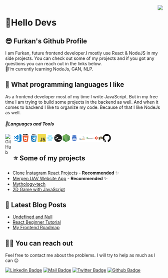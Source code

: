 <img align='right' src="https://github-readme-stats.vercel.app/api?username=FurkanPortakal&show_icons=true&theme=dracula">

# 🚀Hello Devs

## 😎 Furkan's Github Profile
I am Furkan, future frontend developer.I mostly use React & NodeJS in my side projects.
You can check out some of my projects and if you got any questions you can reach out in the links below.  
🌱I’m currently learning NodeJs, GAN, NLP.

## 📌 What programming languages I like

As a frontend developer most of my time I write JavaScript. But in my free time I am trying to build some projects in the backend as well. And when it comes to backend I like to organize my code. Because of that I like NodeJs as well.  
  
<h5>📌Languages and Tools</h5>
<img align="left" alt="GitHub" width="26px" src="https://camo.githubusercontent.com/1734137a535b70cd7e4c939eb87d1b5fbbf1e55b/68747470733a2f2f75706c6f61642e77696b696d656469612e6f72672f77696b6970656469612f636f6d6d6f6e732f392f39662f56696d6c6f676f2e737667" />
<img align="left" alt="Visual Studio Code" width="26px" src="https://raw.githubusercontent.com/github/explore/80688e429a7d4ef2fca1e82350fe8e3517d3494d/topics/visual-studio-code/visual-studio-code.png" />
<img align="left" alt="HTML5" width="26px" src="https://raw.githubusercontent.com/github/explore/80688e429a7d4ef2fca1e82350fe8e3517d3494d/topics/html/html.png" />
<img align="left" alt="CSS3" width="26px" src="https://raw.githubusercontent.com/github/explore/80688e429a7d4ef2fca1e82350fe8e3517d3494d/topics/css/css.png" />
<img align="left" alt="JavaScript" width="26px" src="https://raw.githubusercontent.com/github/explore/80688e429a7d4ef2fca1e82350fe8e3517d3494d/topics/javascript/javascript.png" />
<img align="left" alt="React" width="26px" src="https://raw.githubusercontent.com/github/explore/80688e429a7d4ef2fca1e82350fe8e3517d3494d/topics/react/react.png" />
<img align="left" alt="Terminal" width="26px" src="https://raw.githubusercontent.com/github/explore/80688e429a7d4ef2fca1e82350fe8e3517d3494d/topics/terminal/terminal.png" />
<img align="left" alt="Node.js" width="26px" src="https://raw.githubusercontent.com/github/explore/80688e429a7d4ef2fca1e82350fe8e3517d3494d/topics/nodejs/nodejs.png" />
<img align="left" alt="SQL" width="26px" src="https://raw.githubusercontent.com/github/explore/80688e429a7d4ef2fca1e82350fe8e3517d3494d/topics/sql/sql.png" />
<img align="left" alt="MySQL" width="26px" src="https://raw.githubusercontent.com/github/explore/80688e429a7d4ef2fca1e82350fe8e3517d3494d/topics/mysql/mysql.png" />
<img align="left" alt="MongoDB" width="26px" src="https://raw.githubusercontent.com/github/explore/80688e429a7d4ef2fca1e82350fe8e3517d3494d/topics/mongodb/mongodb.png" />
<img align="left" alt="Git" width="26px" src="https://raw.githubusercontent.com/github/explore/80688e429a7d4ef2fca1e82350fe8e3517d3494d/topics/git/git.png" />
<img align="left" alt="GitHub" width="26px" src="https://raw.githubusercontent.com/github/explore/78df643247d429f6cc873026c0622819ad797942/topics/github/github.png" /> <br><br>

## ⭐ Some of my projects

- [Clone İnstagram  React Projects](https://github.com/FurkanPortakal/instagram-clone) - **Recommended** ✨
- [Mergen UAV Website App](https://github.com/FurkanPortakal/mergen-web) - **Recommended** ✨
- [Mythology-tech](https://github.com/FurkanPortakal/mythology-tech)
- [2D Game with JavaScript](https://github.com/FurkanPortakal/hoppala-app)

## 📃 Latest Blog Posts

<!-- BLOG-POST-LIST:START -->
- [Undefined and Null](https://medium.com/@furkanportakal/nedir-bunlar%C4%B1n-farklar%C4%B1-ead24905f9c)
- [React Beginner Tutorial](https://teknikafa.com/reactjs-ogrenelim/)
- [My Frontend Roadmap](https://medium.com/kodcular/frontend-developer-yolculu%C4%9Fu-a1c7d86169d3)

<!-- BLOG-POST-LIST:END -->

## 🤙🏻 You can reach out

Feel free to contact me about the problems. I will try to help as much as I can 😉

[![Linkedin Badge](https://img.shields.io/badge/linkedin-%230077B5.svg?&style=for-the-badge&logo=linkedin&logoColor=white)](https://www.linkedin.com/in/furkanportakal)
[![Mail Badge](https://img.shields.io/badge/email-c14438?style=for-the-badge&logo=Gmail&logoColor=white&link=mailto:furkanportakalx@gmail.com)](mailto:furkanportakalx@gmail.com)
[![Twitter Badge](https://img.shields.io/badge/twitter-1DA1F2?style=for-the-badge&logo=twitter&logoColor=white)](https://twitter.com/furkanportakalx)
[![Github Badge](https://img.shields.io/badge/github-333?style=for-the-badge&logo=github&logoColor=white)](https://github.com/FurkanPortakal)

